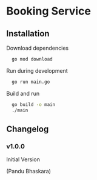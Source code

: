 # Booking Service

## Installation

Download dependencies

```bash
  go mod download
```

Run during development

```bash
  go run main.go
```

Build and run

```bash
  go build -o main
  ./main
```

## Changelog

### v1.0.0

Initial Version

(Pandu Bhaskara)
